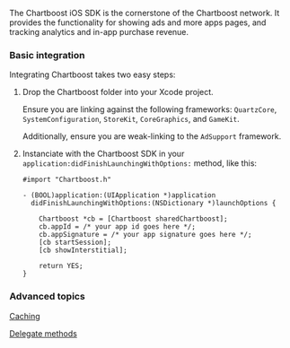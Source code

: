 
The Chartboost iOS SDK is the cornerstone of the Chartboost network. It
provides the functionality for showing ads and  more apps pages, and tracking
analytics and in-app purchase revenue.


### Basic integration

Integrating Chartboost takes two easy steps:

 1. Drop the Chartboost folder into your Xcode project.
    
    Ensure you are linking against the following frameworks: `QuartzCore`,
    `SystemConfiguration`, `StoreKit`, `CoreGraphics`, and `GameKit`.

    Additionally, ensure you are weak-linking to the `AdSupport` framework.

 2. Instanciate with the Chartboost SDK in your
    `application:didFinishLaunchingWithOptions:` method, like this:
    
    ```objc
    #import "Chartboost.h"
    
    - (BOOL)application:(UIApplication *)application
      didFinishLaunchingWithOptions:(NSDictionary *)launchOptions {
        
        Chartboost *cb = [Chartboost sharedChartboost];
        cb.appId = /* your app id goes here */;
        cb.appSignature = /* your app signature goes here */;
        [cb startSession];
        [cb showInterstitial];
        
        return YES;
    }
    ```


### Advanced topics

<a class="article_box" href="/documentation/ios/caching">Caching</a>

<a class="article_box" href="/documentation/ios/delegates">Delegate methods</a>

